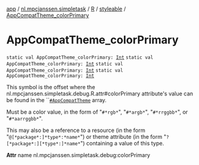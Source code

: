 [app](../../../index.md) / [nl.mpcjanssen.simpletask](../../index.md) / [R](../index.md) / [styleable](index.md) / [AppCompatTheme_colorPrimary](.)

# AppCompatTheme_colorPrimary

`static val AppCompatTheme_colorPrimary: `[`Int`](https://kotlinlang.org/api/latest/jvm/stdlib/kotlin/-int/index.html)
`static val AppCompatTheme_colorPrimary: `[`Int`](https://kotlinlang.org/api/latest/jvm/stdlib/kotlin/-int/index.html)
`static val AppCompatTheme_colorPrimary: `[`Int`](https://kotlinlang.org/api/latest/jvm/stdlib/kotlin/-int/index.html)
`static val AppCompatTheme_colorPrimary: `[`Int`](https://kotlinlang.org/api/latest/jvm/stdlib/kotlin/-int/index.html)

This symbol is the offset where the nl.mpcjanssen.simpletask.debug.R.attr#colorPrimary attribute's value can be found in the ``[`#AppCompatTheme`](-app-compat-theme.md) array.

Must be a color value, in the form of "`#*rgb*`", "`#*argb*`", "`#*rrggbb*`", or "`#*aarrggbb*`".

This may also be a reference to a resource (in the form "`@[*package*:]*type*:*name*`") or theme attribute (in the form "`?[*package*:][*type*:]*name*`") containing a value of this type.

**Attr**
name nl.mpcjanssen.simpletask.debug:colorPrimary

